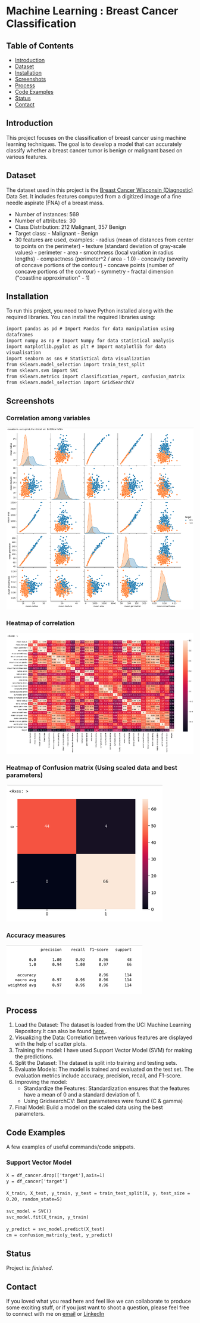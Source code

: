 # Machine Learning : Breast Cancer Classification

## Table of Contents
* [Introduction](#introduction)
* [Dataset](#dataset)
* [Installation](#installation)
* [Screenshots](#screenshots)
* [Process](#process)
* [Code Examples](#code-examples)
* [Status](#status)
* [Contact](#contact)

## Introduction
This project focuses on the classification of breast cancer using machine learning techniques. The goal is to develop a model that can accurately classify whether a breast cancer tumor is benign or malignant based on various features.


## Dataset

The dataset used in this project is the <a href="https://archive.ics.uci.edu/dataset/17/breast+cancer+wisconsin+diagnostic" target="_blank">Breast Cancer Wisconsin (Diagnostic) </a> Data Set. It includes features computed from a digitized image of a fine needle aspirate (FNA) of a breast mass.

* Number of instances: 569
* Number of attributes: 30
* Class Distribution: 212 Malignant, 357 Benign
* Target class: - Malignant - Benign
* 30 features are used, examples: - radius (mean of distances from center to points on the perimeter) - texture (standard deviation of gray-scale values) - perimeter - area - smoothness (local variation in radius lengths) - compactness (perimeter^2 / area - 1.0) - concavity (severity of concave portions of the contour) - concave points (number of concave portions of the contour) - symmetry - fractal dimension ("coastline approximation" - 1)

## Installation

To run this project, you need to have Python installed along with the required libraries. You can install the required libraries using:

```
import pandas as pd # Import Pandas for data manipulation using dataframes
import numpy as np # Import Numpy for data statistical analysis 
import matplotlib.pyplot as plt # Import matplotlib for data visualisation
import seaborn as sns # Statistical data visualization
from sklearn.model_selection import train_test_split
from sklearn.svm import SVC 
from sklearn.metrics import classification_report, confusion_matrix
from sklearn.model_selection import GridSearchCV

```

## Screenshots
### Correlation among variables
![co](./img/Pic1.png)

### Heatmap of correlation
![Heatmap](./img/Pic2.png)

### Heatmap of Confusion matrix (Using scaled data and best parameters)
![CM](./img/Pic3.png)

### Accuracy measures
![AM](./img/Pic4.png)

## Process

1. Load the Dataset: The dataset is loaded from the UCI Machine Learning Repository.It can also be found <a href="https://archive.ics.uci.edu/dataset/17/breast+cancer+wisconsin+diagnostic" target="_blank">here </a>.
2. Visualizing the Data: Correlation between various features are displayed with the help of scatter plots.
3. Training the model: I have used Support Vector Model (SVM) for making the predictions.
4. Split the Dataset: The dataset is split into training and testing sets.
5. Evaluate Models: The model is trained and evaluated on the test set. The evaluation metrics include accuracy, precision, recall, and F1-score.
6. Improving the model:
   * Standardize the Features: Standardization ensures that the features have a mean of 0 and a standard deviation of 1.
   * Using GridsearchCV: Best parameteres were found (C & gamma)
7. Final Model: Build a model on the scaled data using the best parameters.  


## Code Examples

A few examples of useful commands/code snippets.

### Support Vector Model
```
X = df_cancer.drop(['target'],axis=1)
y = df_cancer['target']

X_train, X_test, y_train, y_test = train_test_split(X, y, test_size = 0.20, random_state=5)

svc_model = SVC()
svc_model.fit(X_train, y_train)

y_predict = svc_model.predict(X_test)
cm = confusion_matrix(y_test, y_predict)
```

## Status

Project is: _finished_.

## Contact
If you loved what you read here and feel like we can collaborate to produce some exciting stuff, or if you
just want to shoot a question, please feel free to connect with me on <a href="osheengupta1994@gmail.com" target="_blank">email</a> or
<a href="www.linkedin.com/in/osheengupta" target="_blank">LinkedIn</a>
